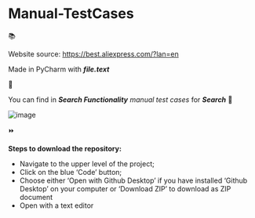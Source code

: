 # Manual-TestCases

📚

Website source: https://best.aliexpress.com/?lan=en

Made in PyCharm with _**file.text**_

📘

You can find in _**Search Functionality**_ _manual test cases_ for **_Search_** 🔎 

![image](https://user-images.githubusercontent.com/70057309/174482030-30dccc55-5ba3-4652-a4a4-346247eed30b.png)

⏩

**Steps to download the repository:**
* Navigate to the upper level of the project;
* Click on the blue ‘Code’ button;
* Choose either ‘Open with Github Desktop’ if you have installed ‘Github Desktop’ on your computer or ‘Download ZIP’ to download as ZIP document
* Open with a text editor

